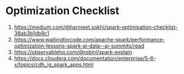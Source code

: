 # Optimization Checklist

1. https://medium.com/@harmeet.sokhi/spark-optimisation-checklist-38ab3b1db9c1
2. https://www.waitingforcode.com/apache-spark/performance-optimization-lessons-spark-ai-data--ai-summits/read
3. https://observablehq.com/@robinl/spark-explain
4. https://docs.cloudera.com/documentation/enterprise/5-6-x/topics/cdh_ig_spark_apps.html
